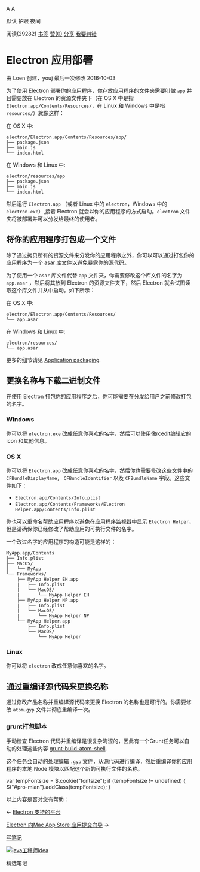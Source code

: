 [](javascript:; "折叠/展开")[](javascript:; "视觉主题设置")

A A

默认 护眼 夜间

阅读(29282) [书签](javascript:;) [赞(0)](javascript:;) [分享](javascript:; "分享") [我要纠错](/edit/electronmanual/i8mc1qkl)

Electron 应用部署
=============

由 Loen 创建，youj 最后一次修改 2016-10-03

为了使用 Electron 部署你的应用程序，你存放应用程序的文件夹需要叫做 `app` 并且需要放在 Electron 的资源文件夹下（在 OS X 中是指 `Electron.app/Contents/Resources/`，在 Linux 和 Windows 中是指 `resources/`）就像这样：

在 OS X 中:

    electron/Electron.app/Contents/Resources/app/
    ├── package.json
    ├── main.js
    └── index.html
    

在 Windows 和 Linux 中:

    electron/resources/app
    ├── package.json
    ├── main.js
    └── index.html
    

然后运行 `Electron.app` （或者 Linux 中的 `electron`，Windows 中的 `electron.exe`）,接着 Electron 就会以你的应用程序的方式启动。`electron` 文件夹将被部署并可以分发给最终的使用者。

将你的应用程序打包成一个文件
--------------

除了通过拷贝所有的资源文件来分发你的应用程序之外，你可以可以通过打包你的应用程序为一个 [asar](https://github.com/atom/asar) 库文件以避免暴露你的源代码。

为了使用一个 `asar` 库文件代替 `app` 文件夹，你需要修改这个库文件的名字为 `app.asar` ，然后将其放到 Electron 的资源文件夹下，然后 Electron 就会试图读取这个库文件并从中启动。如下所示：

在 OS X 中:

    electron/Electron.app/Contents/Resources/
    └── app.asar
    

在 Windows 和 Linux 中:

    electron/resources/
    └── app.asar
    

更多的细节请见 [Application packaging](https://www.w3cschool.cn/electronmanual/cexo1qkn.html).

更换名称与下载二进制文件
------------

在使用 Electron 打包你的应用程序之后，你可能需要在分发给用户之前修改打包的名字。

### Windows

你可以将 `electron.exe` 改成任意你喜欢的名字，然后可以使用像[rcedit](https://github.com/atom/rcedit)编辑它的 icon 和其他信息。

### OS X

你可以将 `Electron.app` 改成任意你喜欢的名字，然后你也需要修改这些文件中的`CFBundleDisplayName`， `CFBundleIdentifier` 以及 `CFBundleName` 字段。这些文件如下：

*   `Electron.app/Contents/Info.plist`
*   `Electron.app/Contents/Frameworks/Electron Helper.app/Contents/Info.plist`

你也可以重命名帮助应用程序以避免在应用程序监视器中显示 `Electron Helper`，但是请确保你已经修改了帮助应用的可执行文件的名字。

一个改过名字的应用程序的构造可能是这样的：

    MyApp.app/Contents
    ├── Info.plist
    ├── MacOS/
    │   └── MyApp
    └── Frameworks/
        ├── MyApp Helper EH.app
        |   ├── Info.plist
        |   └── MacOS/
        |       └── MyApp Helper EH
        ├── MyApp Helper NP.app
        |   ├── Info.plist
        |   └── MacOS/
        |       └── MyApp Helper NP
        └── MyApp Helper.app
            ├── Info.plist
            └── MacOS/
                └── MyApp Helper
    

### Linux

你可以将 `electron` 改成任意你喜欢的名字。

通过重编译源代码来更换名称
-------------

通过修改产品名称并重编译源代码来更换 Electron 的名称也是可行的。你需要修改 `atom.gyp` 文件并彻底重编译一次。

### grunt打包脚本

手动检查 Electron 代码并重编译是很复杂晦涩的，因此有一个Grunt任务可以自动的处理这些内容 [grunt-build-atom-shell](https://github.com/paulcbetts/grunt-build-atom-shell).

这个任务会自动的处理编辑 `.gyp` 文件，从源代码进行编译，然后重编译你的应用程序的本地 Node 模块以匹配这个新的可执行文件的名称。

var tempFontsize = $.cookie("fontsize"); if (tempFontsize != undefined) { $("#pro-mian").addClass(tempFontsize); }

以上内容是否对您有帮助：

← [Electron 支持的平台](/electronmanual/fl1m1qkk.html "上一篇：Electron 支持的平台")

[Electron 向Mac App Store 应用提交向导](/electronmanual/71581qkm.html "下一篇：Electron 向Mac App Store 应用提交向导") →

[写笔记](javascript:;)

[![java工程师idea](/attachments/image/20190115/1547553980272487.png)](https://www.w3cschool.cn/minicourse/play/javabasics_idea_my)

精选笔记